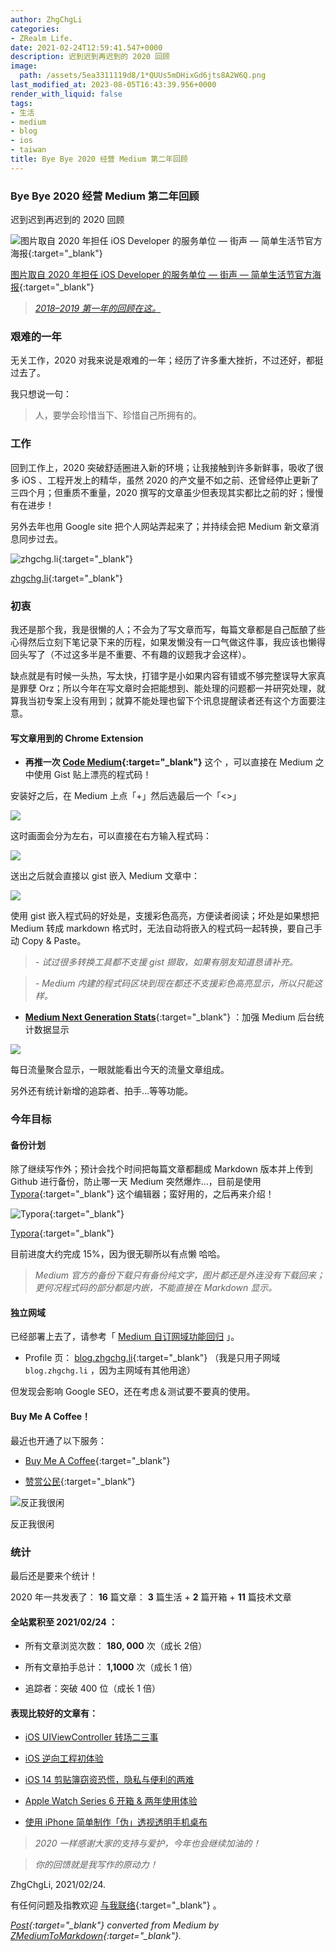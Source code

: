 ```yaml
---
author: ZhgChgLi
categories:
- ZRealm Life.
date: 2021-02-24T12:59:41.547+0000
description: 迟到迟到再迟到的 2020 回顾
image:
  path: /assets/5ea3311119d8/1*QUUs5mDHixGd6jts8A2W6Q.png
last_modified_at: 2023-08-05T16:43:39.956+0000
render_with_liquid: false
tags:
- 生活
- medium
- blog
- ios
- taiwan
title: Bye Bye 2020 经营 Medium 第二年回顾
---
```


### Bye Bye 2020 经营 Medium 第二年回顾



迟到迟到再迟到的 2020 回顾



![[图片取自 2020 年担任 iOS Developer 的服务单位 — 街声 — 简单生活节官方海报](https://simplelife.streetvoice.com/2020/){:target="_blank"}](/assets/5ea3311119d8/1*QUUs5mDHixGd6jts8A2W6Q.png)



[图片取自 2020 年担任 iOS Developer 的服务单位 — 街声 — 简单生活节官方海报](https://simplelife.streetvoice.com/2020/){:target="_blank"}



> [*2018–2019 第一年的回顾在这。*](../d01252331b53/)



### 艰难的一年



无关工作，2020 对我来说是艰难的一年；经历了许多重大挫折，不过还好，都挺过去了。



我只想说一句：



> 人，要学会珍惜当下、珍惜自己所拥有的。



### 工作



回到工作上，2020 突破舒适圈进入新的环境；让我接触到许多新鲜事，吸收了很多 iOS 、工程开发上的精华，虽然 2020 的产文量不如之前、还曾经停止更新了三四个月；但重质不重量，2020 撰写的文章虽少但表现其实都比之前的好；慢慢有在进步！



另外去年也用 Google site 把个人网站弄起来了；并持续会把 Medium 新文章消息同步过去。



![[zhgchg.li](http://www.zhgchg.li){:target="_blank"}](/assets/5ea3311119d8/1*O4AmlRnkMv0jLxpre9bktA.png)



[zhgchg.li](http://www.zhgchg.li){:target="_blank"}



### 初衷



我还是那个我，我是很懒的人；不会为了写文章而写，每篇文章都是自己酝酿了些心得然后立刻下笔记录下来的历程，如果发懒没有一口气做这件事，我应该也懒得回头写了（不过这多半是不重要、不有趣的议题我才会这样）。



缺点就是有时候一头热，写太快，打错字是小如果内容有错或不够完整误导大家真是罪孽 Orz；所以今年在写文章时会把能想到、能处理的问题都一并研究处理，就算我当初专案上没有用到；就算不能处理也留下个讯息提醒读者还有这个方面要注意。



#### 写文章用到的 Chrome Extension



- **再推一次 [Code Medium](https://chrome.google.com/webstore/detail/code-medium/dganoageikmadjocbmklfgaejpkdigbe){:target="_blank"}** 这个 ，可以直接在 Medium 之中使用 Gist 贴上漂亮的程式码！



安装好之后，在 Medium 上点「+」然后选最后一个「&lt;&gt;」



![](/assets/5ea3311119d8/1*dhLr-LydWl6vuvcA9P9UNw.png)



这时画面会分为左右，可以直接在右方输入程式码：



![](/assets/5ea3311119d8/1*lJb-wRFoFgmTTNCBtYJ74g.png)



送出之后就会直接以 gist 嵌入 Medium 文章中：



![](/assets/5ea3311119d8/1*69EgN0TUBDBEWSDusjDd7Q.png)



使用 gist 嵌入程式码的好处是，支援彩色高亮，方便读者阅读；坏处是如果想把 Medium 转成 markdown 格式时，无法自动将嵌入的程式码一起转换，要自己手动 Copy & Paste。



> *- 试过很多转换工具都不支援 gist 撷取，如果有朋友知道恳请补充。*



> *- Medium 内建的程式码区块到现在都还不支援彩色高亮显示，所以只能这样。*



- [**Medium Next Generation Stats**](https://chrome.google.com/webstore/detail/medium-next-generation-st/fhopcbdfcaleefngfpglahlpfhagendo){:target="_blank"} ：加强 Medium 后台统计数据显示



![](/assets/5ea3311119d8/1*3oHyZfBg6vURkwfvVvblNg.png)



每日流量聚合显示，一眼就能看出今天的流量文章组成。



另外还有统计新增的追踪者、拍手…等等功能。



### 今年目标



#### 备份计划



除了继续写作外；预计会找个时间把每篇文章都翻成 Markdown 版本并上传到 Github 进行备份，防止哪一天 Medium 突然爆炸…，目前是使用 [Typora](http://typora.io/){:target="_blank"} 这个编辑器；蛮好用的，之后再来介绍！



![[Typora](http://typora.io/){:target="_blank"}](/assets/5ea3311119d8/1*zbgIDgPkq36aU01YSrNGvg.png)



[Typora](http://typora.io/){:target="_blank"}



目前进度大约完成 15%，因为很无聊所以有点懒 哈哈。



> *Medium 官方的备份下载只有备份纯文字，图片都还是外连没有下载回来；更何况程式码的部分都是内嵌，不能直接在 Markdown 显示。*



#### 独立网域



已经部署上去了，请参考「 [Medium 自订网域功能回归](../d9a95d4224ea/) 」。



- Profile 页： [blog.zhgchg.li](http://blog.zhgchg.li/){:target="_blank"} （我是只用子网域 `blog.zhgchg.li` ，因为主网域有其他用途）



但发现会影响 Google SEO，还在考虑＆测试要不要真的使用。



#### Buy Me A Coffee！



最近也开通了以下服务：



- [Buy Me A Coffee](https://www.buymeacoffee.com/zhgchgli){:target="_blank"}


- [赞赏公民](https://liker.land/zhgchgli/civic){:target="_blank"}



![反正我很闲](/assets/5ea3311119d8/1*CkHby264C3AC5ixNj8qIrw.png)



反正我很闲



### 统计



最后还是要来个统计！



2020 年一共发表了：
**16** 篇文章： **3** 篇生活 + **2** 篇开箱 + **11** 篇技术文章



#### 全站累积至 2021/02/24 ：



- 所有文章浏览次数： **180, 000** 次（成长 2倍）


- 所有文章拍手总计： **1,1000** 次（成长 1 倍）


- 追踪者：突破 400 位（成长 1 倍）



#### 表现比较好的文章有：



- [iOS UIViewController 转场二三事](../14cee137c565/)


- [iOS 逆向工程初体验](../7498e1ff93ce/)


- [iOS 14 剪贴簿窃资恐慌，隐私与便利的两难](../8a04443024e2/)


- [Apple Watch Series 6 开箱 & 两年使用体验](../eab0e984043/)


- [使用 iPhone 简单制作「伪」透视透明手机桌布](../2e4429f410d6/)



> *2020 一样感谢大家的支持与爱护，今年也会继续加油的！*



> *你的回馈就是我写作的原动力！*



ZhgChgLi, 2021/02/24.



有任何问题及指教欢迎 [与我联络](https://www.zhgchg.li/contact){:target="_blank"} 。



*[Post](https://medium.com/zrealm-life/bye-bye-2020-%E7%B6%93%E7%87%9F-medium-%E7%AC%AC%E4%BA%8C%E5%B9%B4%E5%9B%9E%E9%A1%A7-5ea3311119d8){:target="_blank"} converted from Medium by [ZMediumToMarkdown](https://github.com/ZhgChgLi/ZMediumToMarkdown){:target="_blank"}.*